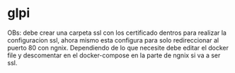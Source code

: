# glpi
OBs: debe crear una carpeta ssl con los certificado dentros para realizar la configuracion ssl,
ahora mismo esta configura para solo redireccionar al puerto 80  con ngnix. 
Dependiendo de lo que necesite debe editar el docker file y descomentar en el docker-compose en la parte de ngnix  si va a ser ssl.
